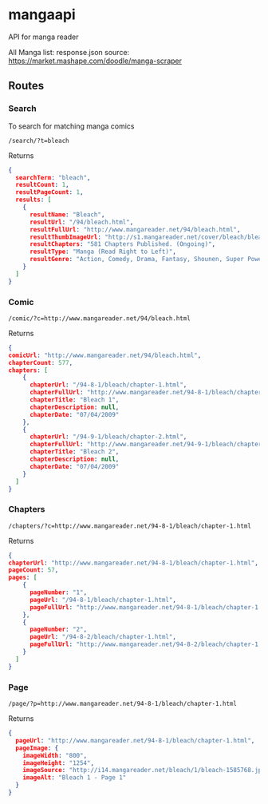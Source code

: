 mangaapi
========

API for manga reader

All Manga list: response.json
source: https://market.mashape.com/doodle/manga-scraper

## Routes

### Search

To search for matching manga comics

```
/search/?t=bleach
```

Returns

```json
{
  searchTerm: "bleach",
  resultCount: 1,
  resultPageCount: 1,
  results: [
    {
      resultName: "Bleach",
      resultUrl: "/94/bleach.html",
      resultFullUrl: "http://www.mangareader.net/94/bleach.html",
      resultThumbImageUrl: "http://s1.mangareader.net/cover/bleach/bleach-r0.jpg",
      resultChapters: "581 Chapters Published. (Ongoing)",
      resultType: "Manga (Read Right to Left)",
      resultGenre: "Action, Comedy, Drama, Fantasy, Shounen, Super Power, Supernatural"
    }
  ]
}
```

### Comic

```
/comic/?c=http://www.mangareader.net/94/bleach.html
```

Returns

```json
{
comicUrl: "http://www.mangareader.net/94/bleach.html",
chapterCount: 577,
chapters: [
    {
      chapterUrl: "/94-8-1/bleach/chapter-1.html",
      chapterFullUrl: "http://www.mangareader.net/94-8-1/bleach/chapter-1.html",
      chapterTitle: "Bleach 1",
      chapterDescription: null,
      chapterDate: "07/04/2009"
    },
    {
      chapterUrl: "/94-9-1/bleach/chapter-2.html",
      chapterFullUrl: "http://www.mangareader.net/94-9-1/bleach/chapter-2.html",
      chapterTitle: "Bleach 2",
      chapterDescription: null,
      chapterDate: "07/04/2009"
    }
  ]
}
````

### Chapters

```
/chapters/?c=http://www.mangareader.net/94-8-1/bleach/chapter-1.html
```

Returns

```json
{
chapterUrl: "http://www.mangareader.net/94-8-1/bleach/chapter-1.html",
pageCount: 57,
pages: [
    {
      pageNumber: "1",
      pageUrl: "/94-8-1/bleach/chapter-1.html",
      pageFullUrl: "http://www.mangareader.net/94-8-1/bleach/chapter-1.html"
    },
    {
      pageNumber: "2",
      pageUrl: "/94-8-2/bleach/chapter-1.html",
      pageFullUrl: "http://www.mangareader.net/94-8-2/bleach/chapter-1.html"
    }
  ]
}
```

### Page

```
/page/?p=http://www.mangareader.net/94-8-1/bleach/chapter-1.html
```

Returns

```json
{
  pageUrl: "http://www.mangareader.net/94-8-1/bleach/chapter-1.html",
  pageImage: {
    imageWidth: "800",
    imageHeight: "1254",
    imageSource: "http://i14.mangareader.net/bleach/1/bleach-1585768.jpg",
    imageAlt: "Bleach 1 - Page 1"
  }
}
```
